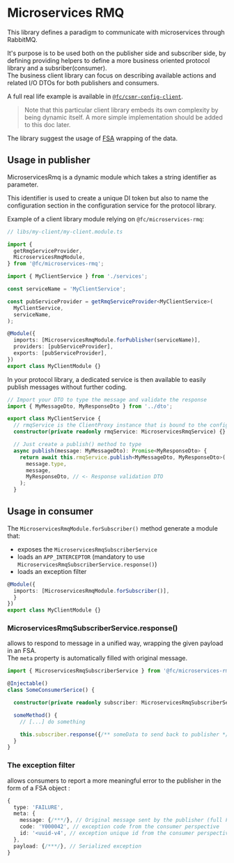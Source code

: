 # Microservices RMQ

This library defines a paradigm to communicate with microservices through RabbitMQ.

It's purpose is to be used both on the publisher side and subscriber side, by defining providing helpers to define a more business oriented protocol library and a subsriber(consumer).  
The business client library can focus on describing available actions and related I/O DTOs for both publishers and consumers.

A full real life example is available in [`@fc/csmr-config-client`](../csmr-config-client).

> Note that this particular client library embeds its own complexity by being dynamic itself. A more simple implementation should be added to this doc later.

The library suggest the usage of [FSA](../common/src/types/fsa.type.ts) wrapping of the data.

## Usage in publisher

MicroservicesRmq is a dynamic module which takes a string identifier as parameter.

This identifier is used to create a unique DI token but also to name the configuration section in the configuration service for the protocol library.

Example of a client library module relying on `@fc/microservices-rmq`:

```ts
// libs/my-client/my-client.module.ts

import {
  getRmqServiceProvider,
  MicroservicesRmqModule,
} from '@fc/microservices-rmq';

import { MyClientService } from './services';

const serviceName = 'MyClientService';

const pubServiceProvider = getRmqServiceProvider<MyClientService>(
  MyClientService,
  serviceName,
);

@Module({
  imports: [MicroservicesRmqModule.forPublisher(serviceName)],
  providers: [pubServiceProvider],
  exports: [pubServiceProvider],
})
export class MyClientModule {}
```

In your protocol library, a dedicated service is then available to easily publish messages without further coding.

```ts
// Import your DTO to type the message and validate the response
import { MyMessageDto, MyResponseDto } from '../dto';

export class MyClientService {
  // rmqService is the ClientProxy instance that is bound to the configured broker
  constructor(private readonly rmqService: MicroservicesRmqService) {}

  // Just create a publish() method to type
  async publish(message: MyMessageDto): Promise<MyResponseDto> {
    return await this.rmqService.publish<MyMessageDto, MyResponseDto>(
      message.type,
      message,
      MyResponseDto, // <- Response validation DTO
    );
  }
```

## Usage in consumer

The `MicroservicesRmqModule.forSubscriber()` method generate a module that:

- exposes the `MicroservicesRmqSubscriberService`
- loads an `APP_INTERCEPTOR` (mandatory to use `MicroservicesRmqSubscriberService.response()`)
- loads an exception filter

```ts
@Module({
  imports: [MicroservicesRmqModule.forSubscriber()],
  }
})
export class MyClientModule {}
```

### MicroservicesRmqSubscriberService.response()

allows to respond to message in a unified way, wrapping the given payload in an FSA.  
The `meta` property is automatically filled with original message.

```ts
import { MicroservicesRmqSubscriberService } from '@fc/microservices-rmq';

@Injectable()
class SomeConsumerSerice() {

  constructor(private readonly subscriber: MicroservicesRmqSubscriberService) {}

  someMethod() {
    // [...] do something

    this.subscriber.response({/** someData to send back to publisher */});
  }
}

```

### The exception filter

allows consumers to report a more meaningful error to the publisher in the form of a FSA object :

```ts
{
  type: 'FAILURE',
  meta: {
    message: {/***/}, // Original message sent by the publisher (full FSA)
    code: 'Y000042', // exception code from the consumer perspective
    id: '<uuid-v4', // exception unique id from the consumer perspective
  },
  payload: {/***/}, // Serialized exception
}
```
